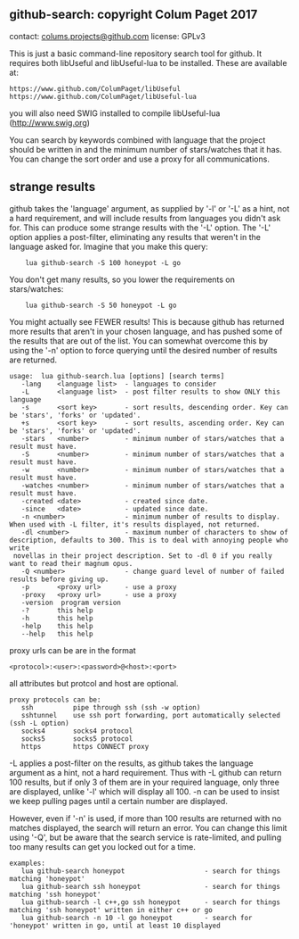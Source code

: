 ## github-search: copyright Colum Paget 2017
contact: colums.projects@github.com
license: GPLv3

This is just a basic command-line repository search tool for github. It requires both libUseful and libUseful-lua to be installed. These are available at:

```
https://www.github.com/ColumPaget/libUseful 
https://www.github.com/ColumPaget/libUseful-lua 
```

you will also need SWIG installed to compile libUseful-lua (http://www.swig.org)


You can search by keywords combined with language that the project should be written in and the minimum number of stars/watches that it has. You can change the sort order and use a proxy for all communications.

## strange results

github takes the 'language' argument, as supplied by '-l' or '-L' as a hint, not a hard requirement, and will include results from languages you didn't ask for. This can produce some strange results with the '-L' option. The '-L' option applies a post-filter, eliminating any results that weren't in the language asked for. Imagine that you make this query:

```
	lua github-search -S 100 honeypot -L go
```

You don't get many results, so you lower the requirements on stars/watches:

```
	lua github-search -S 50 honeypot -L go
```

You might actually see FEWER results! This is because github has returned more results that aren't in your chosen language, and has pushed some of the results that are out of the list. You can somewhat overcome this by using the '-n' option to force querying until the desired number of results are returned.


```
usage:  lua github-search.lua [options] [search terms]
   -lang    <language list>  - languages to consider
   -L       <language list>  - post filter results to show ONLY this language
   -s       <sort key>       - sort results, descending order. Key can be 'stars', 'forks' or 'updated'.
   +s       <sort key>       - sort results, ascending order. Key can be 'stars', 'forks' or 'updated'.
   -stars   <number>         - minimum number of stars/watches that a result must have.
   -S       <number>         - minimum number of stars/watches that a result must have.
   -w       <number>         - minimum number of stars/watches that a result must have.
   -watches <number>         - minimum number of stars/watches that a result must have.
   -created <date>           - created since date.
   -since   <date>           - updated since date.
   -n <number>               - minimum number of results to display. When used with -L filter, it's results displayed, not returned.
   -dl <number>              - maximum number of characters to show of description, defaults to 300. This is to deal with annoying people who write
 novellas in their project description. Set to -dl 0 if you really want to read their magnum opus.
   -Q <number>               - change guard level of number of failed results before giving up.
   -p       <proxy url>      - use a proxy
   -proxy   <proxy url>      - use a proxy
   -version  program version
   -?       this help
   -h       this help
   -help    this help
   --help   this help

```

proxy urls can be are in the format 
```
<protocol>:<user>:<password>@<host>:<port>
```

all attributes but protcol and host are optional.

```
proxy protocols can be:
   ssh          pipe through ssh (ssh -w option)
   sshtunnel    use ssh port forwarding, port automatically selected (ssh -L option)
   socks4       socks4 protocol
   socks5       socks5 protocol
   https        https CONNECT proxy

```

-L applies a post-filter on the results, as github takes the language argument as a hint, not a hard requirement. Thus with -L github can return 100 results, but if only 3 of them are in your required language, only three are displayed, unlike '-l' which will display all 100. -n can be used to insist we keep pulling pages until a certain number are displayed.

However, even if '-n' is used, if more than 100 results are returned with no matches displayed, the search will return an error. You can change this limit using '-Q', but be aware that the search service is rate-limited, and pulling too many results can get you locked out for a time.

```
examples:
   lua github-search honeypot                    - search for things matching 'honeypot'
   lua github-search ssh honeypot                - search for things matching 'ssh honeypot'
   lua github-search -l c++,go ssh honeypot      - search for things matching 'ssh honeypot' written in either c++ or go
   lua github-search -n 10 -l go honeypot        - search for 'honeypot' written in go, until at least 10 displayed
```
